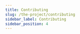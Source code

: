 ```yaml
---
title: Contributing
slug: /the-project/contributing
sidebar_label: Contributing
sidebar_position: 4
---
```

